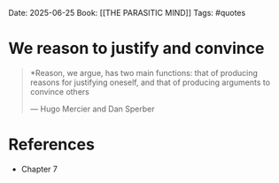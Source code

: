 Date: 2025-06-25
Book: [[THE PARASITIC MIND]]
Tags: #quotes


# We reason to justify and convince

>*Reason, we argue, has two main functions: that of producing reasons for justifying oneself, and that of producing arguments to convince others 
>
>— Hugo Mercier and Dan Sperber

# References
- Chapter 7
 